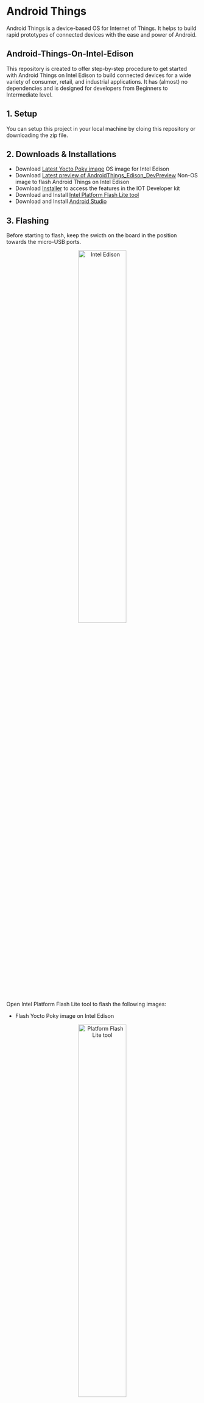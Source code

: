# Android Things
Android Things is a device-based OS for Internet of Things. It helps to build rapid prototypes of connected devices with the ease and power of Android.

## Android-Things-On-Intel-Edison
This repository is created to offer step-by-step procedure to get started with Android Things on Intel Edison to build connected devices for a wide variety of consumer, retail, and industrial applications. It has (almost) no dependencies and is designed for developers from Beginners to Intermediate level.

## 1. Setup
You can setup this project in your local machine by cloing this repository or downloading the zip file.

## 2. Downloads & Installations
* Download [Latest Yocto Poky image](https://software.intel.com/en-us/iot/hardware/edison/downloads) OS image for Intel Edison
* Download [Latest preview of AndroidThings_Edison_DevPreview](https://developer.android.com/things/preview/download.html) Non-OS image to flash Android Things on Intel Edison
* Download [Installer](https://software.intel.com/en-us/iot/hardware/edison/downloads) to access the features in the IOT Developer kit
* Download and Install [Intel Platform Flash Lite tool](https://01.org/android-ia/downloads/intel-platform-flash-tool-lite)
* Download and Install [Android Studio](https://developer.android.com/studio/index.html)

## 3. Flashing

Before starting to flash, keep the swicth on the board in the position towards the micro-USB ports.

<p align="center"><img src="https://lh3.googleusercontent.com/QD81nRntD-q5fwx-AHfEbpJn53LC5EMR3m29Q47XhC47iZcauaSjMSZeHi-jdVhwoH7Vl5-aRbnn-fw0pqz_uvbOr8odHupSB32Ejz3xKeOxvQRcG4y4JLEFDnCXYOZBTTyI-5lBlavZjge6OJBFKWja38eOJlgRKVGIfkbqOO9iaWkmyaQfG0vB2X3rbGGPSpAFOI31IsbRloZQDA6KF-V5dyndgdgToVQwyoyvBl8wEwyhghfb97ZlBmiihq9Ta1eai4iooqelucVl_eb4RpfWpjA5Hbs15uxRBcQDu-8BmJ7ilp69T0wOnF8l2nQ9Y_u36gMiWS6lzEjvdNM1XZbeIkS0W2vj4atWEs67SkYw4jBntjXW4OhzX2xOz0cNCl4zjI8bDIS6XWpyz1TLiaz5LHq491RCOzI8XWUtAH3VBPRl3cTUTaK8Rcbe66xb94vmc1t3un1-CsBJJqwrtR_DAS-RdGM3DFRf-iVMpEpdai9o-gvQjwLvOcWgDM5lEbweeYQiwM_3_viosnBYeX8oS8atTWSyJJdm2sSUoq1jPsbNnCrAkIY96lhFAQUoJfk4pc4_WHN21TZWXu9ukr7b9Yk8tsiNsZmgPSvFLFZFgihTkq4RcA=w1930-h1136-no" alt="Intel Edison" align="center" height="50%" width="50%"></p>

Open Intel Platform Flash Lite tool to flash the following images:
* Flash Yocto Poky image on Intel Edison

<p align="center"><img src="https://lh3.googleusercontent.com/ALlWNfysJKHTh8NYQr4SASUf56NNxeEa7vnvPxJX4IFVx07SVlqgk1V5p9SQdatjgbRk7DRbX7zgkdkfiORxt9Snk2bIMMf5UVSWlVO8X5oFAnzqgs_pO4iHRK0VPrAwTVEre4VEhOLID-F9Lst3_lVrn_97exmgK_1X72fidSert8aqHuE7PixloyCHxXZj_4fQb-BhAFsMg15FRuuRJzyboI_Y6sAeDdDYeXrTAjRxFvZEfJBZxtsxB4gXFM7j4DIFZGoILoStBkRv31RLYwRFeJ3_1ni_KPtfq3Ye3MJyHLAHhJf0KeauB0-OHNNJi3xdnR-JBrcxzk4Q1WmwwrVE2S1DmrECKlTi8yEmm1LaT-jg-V3TmK5uT9ykw7BxaEx3gziL6ywLta0xuJhYBsmY-BG_MNpmOkxU-l7FqLAR77pJLdEQPSzyzOnvyCBzGFQze55M-KFd_D-LKG-ktosSkjyZbMZOKbV7Qkgj6qW4HBIcNduAhdIaGtky81yU_1VYgcBfNRuPloXDLt9frBo-H6w2fAx2H4C1llfoy8LTAKO1tfSdGGsjB3pwNvRhGuuveh-TbAsMydnCEDJcPvw3MxHaKhaZ9Z9znHcsv6bZdl1S0hmlNw=w479-h369-no" alt="Platform Flash Lite tool" align="center" height="50%" width="50%"></p>

To flash Android Things onto Intel Edison, press the combination of keys as follows:
* Press FW button on Intel Edison's Arduino breakout board
* Insert the cable to the OTG port and then release the FW button and then flash it using the Platform Flash lite tool
* In the Platform Flash Lite tool, select configuration as 'Non_OS' and flash the latest preview of AndroidThings_Edison_DevPreview on Intel Edison

<p align="center"><img src="https://lh3.googleusercontent.com/eVF-ChkHcYnP5fsimtbFj6RUp8YIaaaJ-SImUjDe51JE0mIRQGV8Y0bsiEyDzK_d5VY-Nm_y9bkPwY4cWxcKneD-obg31vVnOv6zMk8It_wecoDaIPeO1ECHHRNtYeuX13qkBl8VEOqkgDkcvlfza3CBYL1yYZzbm9A2OldmvsmtxUjfjhZVr5eAVnO2DLSGi3ZvjNXYz_4ezqom7FYWJFJpXLogg5QUJwBExEpBxHX71NJ-EgiltBWPzTfLI2PJ4TDAcqRyamz1EM9lSyw7KM9x9p8HDAHf7R4bUc1NevH7zOhq8dhJrXaMSQ7vulBZbTgs89cmR20vYTGWQnKWzb3KWuo8hxgEu1Z4ZMxV_bs793AidK1mBuC9BnTkpk-3bHAg5huILHOsH5JMYcrxdW7FyaEbot9t-aSrCsZDf4iZgYXkGWgFmJ06o6soNI7ZJy7EOjQYsVYNwALG_gUuB2w89J-0tjdx4b1seShqr9kOnLWchetTdMnTLZlZGLnIjgVnZ8b09PbL6a6Js5MCr0gm8EopCIgIwic9kb1XeowmJNmt48F1Hy5gOt4d--oVUtuVYB7gSRTS3HwdckdbuoQxDAk7mMgb0EwBc-i3TwFc3OmkJ28O5w=w622-h334-no" alt="Intel Edison" align="center" height="50%" width="50%"></p>

Once flashed, enter into the androidthings_edison_devpreview directory and use fastboot to flash system images:
```sh
$fastboot devices

$fastboot \
    flash gpt partition-table.img \
    flash u-boot u-boot-edison.bin \
    flash boot_a boot.img \
    flash boot_b boot.img \
    flash system_a system.img \
    flash system_b system.img \
    flash userdata userdata.img \
    erase misc \
    set_active _a

$fastboot \
    flash gapps_a gapps.img \
    flash gapps_b gapps.img

$fastboot \
    flash oem_a oem.img \
    flash oem_b oem.img
```

Once flashed, reboot the device to enter into adb mode:
```sh
$fastboot reboot
```
Upon reboot, check if the device (Intel Edison with Android Things) is detected as android device and detected by the following command:
```sh
$adb devices
```

In case, you're unable to start the adb daemon, restart the adb server as:
```sh
$adb kill-server
$adb start-server

$adb devices
```

## 4. Configurations
After flashing the board, we'll connect the board with internet using adb.

#### Connecting Wi-Fi:
To achieve this, get the SSID and password of the Wi-Fi and execute the following commands:
```sh
$adb shell am startservice \
    -n com.google.wifisetup/.WifiSetupService \
    -a WifiSetupService.Connect \
    -e ssid <Network_SSID> \
    -e passphrase <Network_Passcode>
```

## 5. Development
Want to contribute? Great! We're expanding features such as adding voice commands to contol things from Android App. Keep watching this space.

Meanwhile, you can contribute to this by:
* Filing issues
* Contributing Code
* Contributing Feature
* Please contact the author for more information on contributing

## 6. License

MIT Licensed


## 7. Author
* Anuj Duggal ([LinkedIn](https://in.linkedin.com/in/anujduggal21) | [Twitter](https://twitter.com/AnujDuggal21) | [Facebook](https://www.facebook.com/AnujDuggal88))
